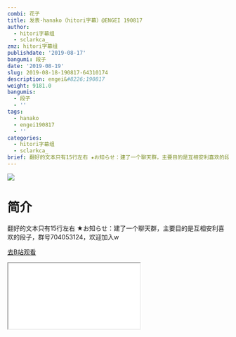 ```yaml
---
combi: 花子
title: 发表-hanako（hitori字幕）@ENGEI 190817
author:
  - hitori字幕组
  - sclarkca_
zmz: hitori字幕组
publishdate: '2019-08-17'
bangumi: 段子
date: '2019-08-19'
slug: 2019-08-18-190817-64310174
description: engei&#8226;190817
weight: 9181.0
bangumis:
  - 段子
  - ''
tags:
  - hanako
  - engei190817
  - ''
categories:
  - hitori字幕组
  - sclarkca_
brief: 翻好的文本只有15行左右 ★お知らせ：建了一个聊天群，主要目的是互相安利喜欢的段子，群号704053124，欢迎加入w
---
```

![](https://raw.githubusercontent.com/tcgriffith/owaraisite/master/static/tmpimg/d943a2abc8301b7f9b7482c4c41d6dadafbde7ac.jpg.480.jpg)
# 简介  
翻好的文本只有15行左右
★お知らせ：建了一个聊天群，主要目的是互相安利喜欢的段子，群号704053124，欢迎加入w  

[去B站观看](https://www.bilibili.com/video/av64310174/)
<div class ="resp-container"><iframe class="testiframe" src="//player.bilibili.com/player.html?aid=64310174"", scrolling="no", allowfullscreen="true" > </iframe></div> 
